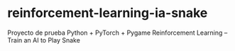 # reinforcement-learning-ia-snake
Proyecto de prueba Python + PyTorch + Pygame Reinforcement Learning – Train an AI to Play Snake
